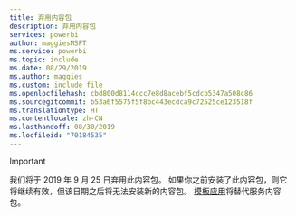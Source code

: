 ```yaml
---
title: 弃用内容包
description: 弃用内容包
services: powerbi
author: maggiesMSFT
ms.service: powerbi
ms.topic: include
ms.date: 08/29/2019
ms.author: maggies
ms.custom: include file
ms.openlocfilehash: cbd800d8114ccc7e8d8acebf5cdcb5347a508c86
ms.sourcegitcommit: b53a6f5575f5f8bc443ecdca9c72525ce123518f
ms.translationtype: HT
ms.contentlocale: zh-CN
ms.lasthandoff: 08/30/2019
ms.locfileid: "70184535"
---
```

>[!IMPORTANT]
>我们将于 2019 年 9 月 25 日弃用此内容包。 如果你之前安装了此内容包，则它将继续有效，但该日期之后将无法安装新的内容包。 [模板应用](https://docs.microsoft.com/power-bi/service-template-apps-overview)将替代服务内容包。